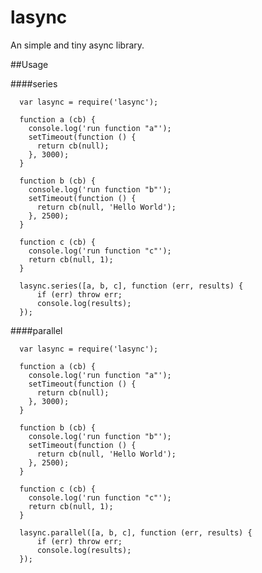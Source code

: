 # lasync

An simple and tiny async library.



##Usage

####series

      var lasync = require('lasync');
    
      function a (cb) {
        console.log('run function "a"');
        setTimeout(function () {
          return cb(null);
        }, 3000);
      }
    
      function b (cb) {
        console.log('run function "b"');
        setTimeout(function () {
          return cb(null, 'Hello World');
        }, 2500);
      }
    
      function c (cb) {
        console.log('run function "c"');
        return cb(null, 1);
      }
      
      lasync.series([a, b, c], function (err, results) {
          if (err) throw err;
          console.log(results);
      });

####parallel

      var lasync = require('lasync');
    
      function a (cb) {
        console.log('run function "a"');
        setTimeout(function () {
          return cb(null);
        }, 3000);
      }
    
      function b (cb) {
        console.log('run function "b"');
        setTimeout(function () {
          return cb(null, 'Hello World');
        }, 2500);
      }
    
      function c (cb) {
        console.log('run function "c"');
        return cb(null, 1);
      }
      
      lasync.parallel([a, b, c], function (err, results) {
          if (err) throw err;
          console.log(results);
      });